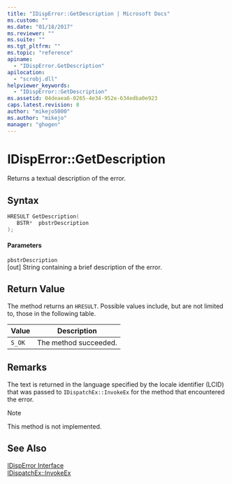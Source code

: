 ```yaml
---
title: "IDispError::GetDescription | Microsoft Docs"
ms.custom: ""
ms.date: "01/18/2017"
ms.reviewer: ""
ms.suite: ""
ms.tgt_pltfrm: ""
ms.topic: "reference"
apiname: 
  - "IDispError.GetDescription"
apilocation: 
  - "scrobj.dll"
helpviewer_keywords: 
  - "IDispError::GetDescription"
ms.assetid: 04deaea6-0265-4e34-952e-634edba0e923
caps.latest.revision: 8
author: "mikejo5000"
ms.author: "mikejo"
manager: "ghogen"
---
```

# IDispError::GetDescription
Returns a textual description of the error.  
  
## Syntax  
  
```cpp
HRESULT GetDescription(  
   BSTR*  pbstrDescription  
);  
```  
  
#### Parameters  
 `pbstrDescription`  
 [out] String containing a brief description of the error.  
  
## Return Value  
 The method returns an `HRESULT`. Possible values include, but are not limited to, those in the following table.  
  
|Value|Description|  
|-----------|-----------------|  
|`S_OK`|The method succeeded.|  
  
## Remarks  
 The text is returned in the language specified by the locale identifier (LCID) that was passed to `IDispatchEx::InvokeEx` for the method that encountered the error.  
  
> [!NOTE]
>  This method is not implemented.  
  
## See Also  
 [IDispError Interface](../../winscript/reference/idisperror-interface.md)   
 [IDispatchEx::InvokeEx](../../winscript/reference/idispatchex-invokeex.md)